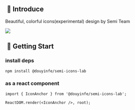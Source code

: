 

##  📣 Introduce

Beautiful, colorful icons(experimental)  design by Semi Team

![](https://lf9-static.semi.design/obj/semi-tos/images/0b8d0ca0-57be-11ee-8e53-13ab794309ff.png)


##  🚀 Getting Start

### install deps

```shell
npm install @douyinfe/semi-icons-lab
```

### as a react component

```tsx
import { IconAnchor } from '@douyinfe/semi-icons-lab';

ReactDOM.render(<IconAnchor />, root);
```

